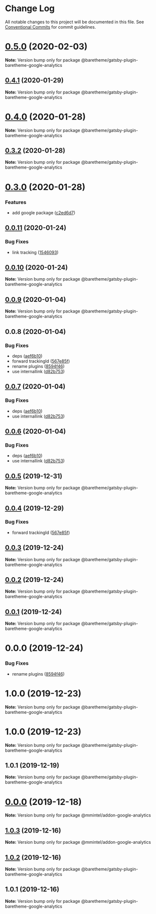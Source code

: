# Change Log

All notable changes to this project will be documented in this file.
See [Conventional Commits](https://conventionalcommits.org) for commit guidelines.

# [0.5.0](https://gitlab.com/baretheme/theme/compare/v0.4.1...v0.5.0) (2020-02-03)

**Note:** Version bump only for package @baretheme/gatsby-plugin-baretheme-google-analytics





## [0.4.1](https://gitlab.com/baretheme/theme/compare/v0.4.0...v0.4.1) (2020-01-29)

**Note:** Version bump only for package @baretheme/gatsby-plugin-baretheme-google-analytics





# [0.4.0](https://gitlab.com/baretheme/theme/compare/v0.3.2...v0.4.0) (2020-01-28)

**Note:** Version bump only for package @baretheme/gatsby-plugin-baretheme-google-analytics





## [0.3.2](https://gitlab.com/baretheme/theme/compare/v0.3.1...v0.3.2) (2020-01-28)

**Note:** Version bump only for package @baretheme/gatsby-plugin-baretheme-google-analytics





# [0.3.0](https://gitlab.com/baretheme/theme/compare/v0.2.0...v0.3.0) (2020-01-28)


### Features

* add google package ([c2ed6d7](https://gitlab.com/baretheme/theme/commit/c2ed6d758a579928d3ad6ee8604e9c87467df31e))





## [0.0.11](https://gitlab.com/baretheme/premium/compare/v0.0.10...v0.0.11) (2020-01-24)


### Bug Fixes

* link tracking ([1546093](https://gitlab.com/baretheme/premium/commit/1546093a16fa386687b4c62094ad71e46a8684ba))





## [0.0.10](https://gitlab.com/baretheme/premium/compare/v0.0.9...v0.0.10) (2020-01-24)

**Note:** Version bump only for package @baretheme/gatsby-plugin-baretheme-google-analytics





## [0.0.9](https://gitlab.com/baretheme/premium/compare/v0.0.8...v0.0.9) (2020-01-04)

**Note:** Version bump only for package @baretheme/gatsby-plugin-baretheme-google-analytics





## 0.0.8 (2020-01-04)


### Bug Fixes

* deps ([aef6b10](https://gitlab.com/baretheme/premium/commit/aef6b10001b5cfb2de522b205d5bb06c1e320f2f))
* forward trackingId ([567e85f](https://gitlab.com/baretheme/premium/commit/567e85fb0b11548058ae0b07b62e5df02ec856f7))
* rename plugins ([8594f46](https://gitlab.com/baretheme/premium/commit/8594f46f2d6bd550280b3ed7ac6cf1291e0e2435))
* use internallink ([d82b753](https://gitlab.com/baretheme/premium/commit/d82b753112eedc0cbc5dba6dfd8a7e521e080a36))





## [0.0.7](https://gitlab.com/baretheme/premium/compare/v0.0.5...v0.0.7) (2020-01-04)


### Bug Fixes

* deps ([aef6b10](https://gitlab.com/baretheme/premium/commit/aef6b10001b5cfb2de522b205d5bb06c1e320f2f))
* use internallink ([d82b753](https://gitlab.com/baretheme/premium/commit/d82b753112eedc0cbc5dba6dfd8a7e521e080a36))





## [0.0.6](https://gitlab.com/baretheme/premium/compare/v0.0.5...v0.0.6) (2020-01-04)


### Bug Fixes

* deps ([aef6b10](https://gitlab.com/baretheme/premium/commit/aef6b10001b5cfb2de522b205d5bb06c1e320f2f))
* use internallink ([d82b753](https://gitlab.com/baretheme/premium/commit/d82b753112eedc0cbc5dba6dfd8a7e521e080a36))





## [0.0.5](https://gitlab.com/baretheme/premium/compare/v0.0.4...v0.0.5) (2019-12-31)

**Note:** Version bump only for package @baretheme/gatsby-plugin-baretheme-google-analytics





## [0.0.4](https://gitlab.com/baretheme/premium/compare/v0.0.3...v0.0.4) (2019-12-29)


### Bug Fixes

* forward trackingId ([567e85f](https://gitlab.com/baretheme/premium/commit/567e85fb0b11548058ae0b07b62e5df02ec856f7))





## [0.0.3](https://gitlab.com/baretheme/premium/compare/v0.0.2...v0.0.3) (2019-12-24)

**Note:** Version bump only for package @baretheme/gatsby-plugin-baretheme-google-analytics





## [0.0.2](https://gitlab.com/baretheme/premium/compare/v0.0.1...v0.0.2) (2019-12-24)

**Note:** Version bump only for package @baretheme/gatsby-plugin-baretheme-google-analytics





## [0.0.1](https://gitlab.com/baretheme/premium/compare/v0.0.0...v0.0.1) (2019-12-24)

**Note:** Version bump only for package @baretheme/gatsby-plugin-baretheme-google-analytics





# 0.0.0 (2019-12-24)


### Bug Fixes

* rename plugins ([8594f46](https://gitlab.com/baretheme/premium/commit/8594f46f2d6bd550280b3ed7ac6cf1291e0e2435))





# 1.0.0 (2019-12-23)

**Note:** Version bump only for package @baretheme/gatsby-plugin-baretheme-google-analytics





# 1.0.0 (2019-12-23)

**Note:** Version bump only for package @baretheme/gatsby-plugin-baretheme-google-analytics





## 1.0.1 (2019-12-19)

**Note:** Version bump only for package @baretheme/gatsby-plugin-baretheme-google-analytics





# [0.0.0](https://gitlab.com/baretheme/premium/compare/v1.0.3...v0.0.0) (2019-12-18)

**Note:** Version bump only for package @mmintel/addon-google-analytics





## [1.0.3](https://github.com/mmintel/baretheme-plugins/compare/v1.0.2...v1.0.3) (2019-12-16)

**Note:** Version bump only for package @mmintel/addon-google-analytics





## [1.0.2](https://github.com/mmintel/baretheme-plugins/compare/v1.0.1...v1.0.2) (2019-12-16)

**Note:** Version bump only for package @baretheme/gatsby-plugin-baretheme-google-analytics





## 1.0.1 (2019-12-16)

**Note:** Version bump only for package @baretheme/gatsby-plugin-baretheme-google-analytics
